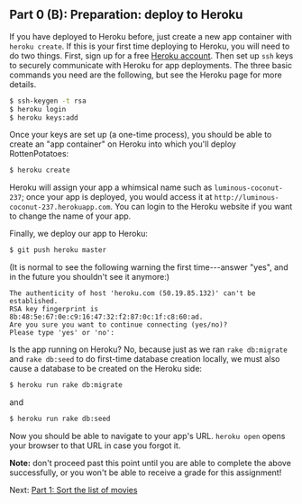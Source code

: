 
## Part 0 (B): Preparation: deploy to Heroku

If you have deployed to Heroku before, just create a new app container
with `heroku create`.  If this is your first time deploying to Heroku,
you will need to do two things.  First, sign up for a free [Heroku
account](http://heroku.com).  Then set up `ssh` keys to securely
communicate with Heroku for app deployments.  The three basic commands
you need are the following, but see the Heroku page for more details.

```sh
$ ssh-keygen -t rsa
$ heroku login
$ heroku keys:add
```

Once your keys are set up (a one-time process), you should be able to create an "app
container" on Heroku into which you'll deploy RottenPotatoes:

```sh
$ heroku create
```

Heroku will assign your app a whimsical name such as
`luminous-coconut-237`; once your app is deployed, you would access it
at `http://luminous-coconut-237.herokuapp.com`.  You can login to the
Heroku website if you want to change the name of your app.

Finally, we deploy our app to Heroku:

```sh
$ git push heroku master
```

(It is normal to see the following warning the first time---answer
"yes", and in the future you shouldn't see it anymore:)

    The authenticity of host 'heroku.com (50.19.85.132)' can't be established.
    RSA key fingerprint is 8b:48:5e:67:0e:c9:16:47:32:f2:87:0c:1f:c8:60:ad.
    Are you sure you want to continue connecting (yes/no)? 
    Please type 'yes' or 'no':

Is the app running on Heroku?  No, because just as we ran `rake
db:migrate` and `rake db:seed` to do first-time database creation locally, we must also cause
a database to be created on the Heroku side:

```sh
$ heroku run rake db:migrate
```

and

```sh
$ heroku run rake db:seed
```

Now you should be able to navigate to your app's URL.  `heroku open`
opens your browser to that URL in case you forgot it.

**Note:** don't proceed past this point until you are able to complete
the above successfully, or you won't be able to receive a grade for this
assignment!

Next: [Part 1: Sort the list of movies](part_1.md)
